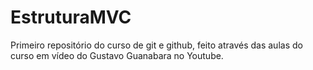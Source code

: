 # EstruturaMVC
 Primeiro repositório do curso de git e github, feito através das aulas do curso em vídeo do Gustavo Guanabara no Youtube.
